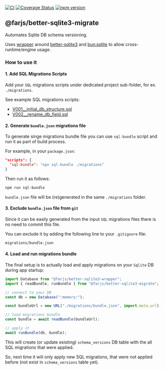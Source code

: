 [![CI](https://github.com/farjs/better-sqlite3-migrate/actions/workflows/ci.yml/badge.svg?branch=main)](https://github.com/farjs/better-sqlite3-migrate/actions/workflows/ci.yml?query=workflow%3Aci+branch%3Amain)
[![Coverage Status](https://coveralls.io/repos/github/farjs/better-sqlite3-migrate/badge.svg?branch=main)](https://coveralls.io/github/farjs/better-sqlite3-migrate?branch=main)
[![npm version](https://img.shields.io/npm/v/@farjs/better-sqlite3-migrate)](https://www.npmjs.com/package/@farjs/better-sqlite3-migrate)

## @farjs/better-sqlite3-migrate

Automates Sqlite DB schema versioning.

Uses [wrapper](https://github.com/farjs/better-sqlite3-wrapper)
around [better-sqlite3](https://github.com/WiseLibs/better-sqlite3)
and [bun:sqlite](https://bun.sh/docs/api/sqlite)
to allow cross- runtime/engine usage.

### How to use it

#### 1. Add SQL Migrations Scripts

Add your `SQL` migrations scripts under dedicated project sub-folder, for ex. `./migrations`.

See example SQL migrations scripts:

- [V001\_\_initial_db_structure.sql](test/migrations/V001__initial_db_structure.sql)
- [V002\_\_rename_db_field.sql](test/migrations/V002__rename_db_field.sql)

#### 2. Generate `bundle.json` migrations file

To generate singe migrations bundle file you can use `sql-bundle` script and run it as part of build process.

For example, in your `package.json`:

```json
"scripts": {
  "sql-bundle": "npx sql-bundle ./migrations"
}
```

Then run it as follows:

```bash
npm run sql-bundle
```

`bundle.json` file will be (re)generated in the same `./migrations` folder.

#### 3. Exclude `bundle.json` file from `git`

Since it can be easily generated from the input `SQL` migrations files there is no need to commit this file.

You can exclude it by adding the following line to your
`.gitignore` file:

```bash
migrations/bundle.json
```

#### 4. Load and run migrations bundle

The final setup is to actually load and apply migrations on your `Sqlite` DB during app startup:

```javascript
import Database from "@farjs/better-sqlite3-wrapper";
import { readBundle, runBundle } from "@farjs/better-sqlite3-migrate";

// connect to your DB
const db = new Database(":memory:");

const bundleUrl = new URL("./migrations/bundle.json", import.meta.url);

// load migrations bundle
const bundle = await readBundle(bundleUrl);

// apply it
await runBundle(db, bundle);
```

This will create (or update existing) `schema_versions` DB table with the all SQL migrations that were applied.

So, next time it will only apply new SQL migrations, that were not applied before (not exist in `schema_versions` table yet).
